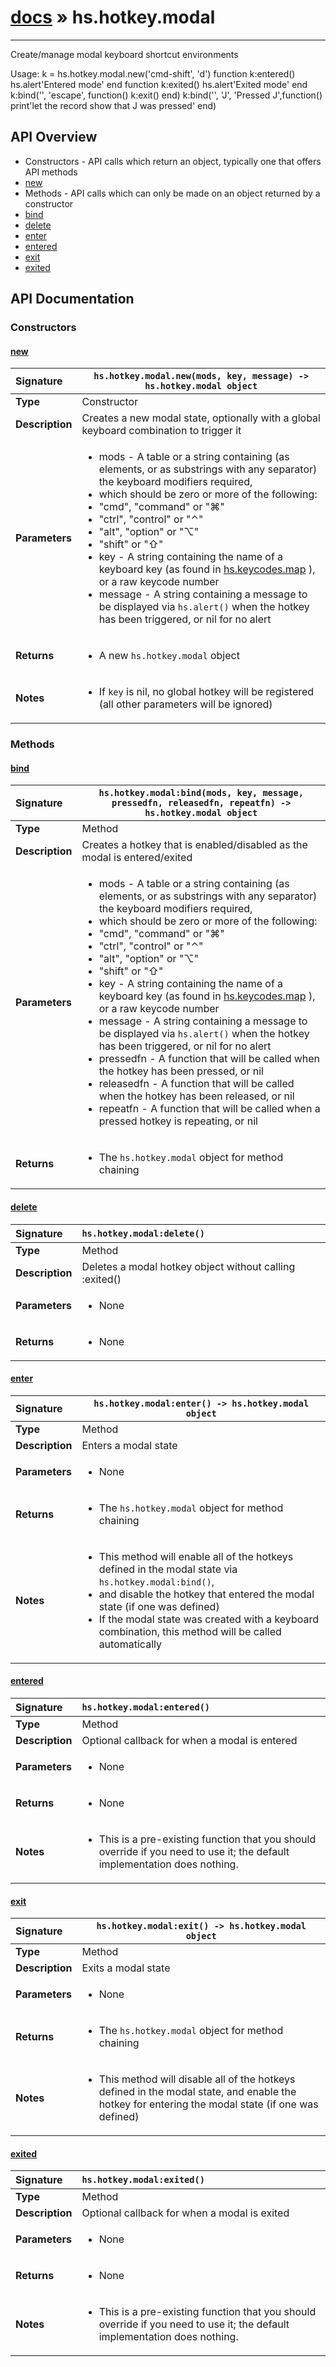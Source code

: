 # [docs](index.md) » hs.hotkey.modal
---

Create/manage modal keyboard shortcut environments

Usage:
k = hs.hotkey.modal.new('cmd-shift', 'd')
function k:entered() hs.alert'Entered mode' end
function k:exited()  hs.alert'Exited mode'  end
k:bind('', 'escape', function() k:exit() end)
k:bind('', 'J', 'Pressed J',function() print'let the record show that J was pressed' end)

## API Overview
* Constructors - API calls which return an object, typically one that offers API methods
 * [new](#new)
* Methods - API calls which can only be made on an object returned by a constructor
 * [bind](#bind)
 * [delete](#delete)
 * [enter](#enter)
 * [entered](#entered)
 * [exit](#exit)
 * [exited](#exited)

## API Documentation

### Constructors

#### [new](#new)
| <span style="float: left;">**Signature**</span> | <span style="float: left;">`hs.hotkey.modal.new(mods, key, message) -> hs.hotkey.modal object` </span>                                                          |
| -----------------------------------------------------|---------------------------------------------------------------------------------------------------------|
| **Type**                                             | Constructor                                                                                         |
| **Description**                                      | Creates a new modal state, optionally with a global keyboard combination to trigger it                                                                                         |
| **Parameters**                                       | <ul><li>mods - A table or a string containing (as elements, or as substrings with any separator) the keyboard modifiers required,</li><li>   which should be zero or more of the following:</li><li>  "cmd", "command" or "⌘"</li><li>  "ctrl", "control" or "⌃"</li><li>  "alt", "option" or "⌥"</li><li>  "shift" or "⇧"</li><li>key - A string containing the name of a keyboard key (as found in [hs.keycodes.map](hs.keycodes.html#map) ), or a raw keycode number</li><li>message - A string containing a message to be displayed via `hs.alert()` when the hotkey has been triggered, or nil for no alert</li></ul> |
| **Returns**                                          | <ul><li>A new `hs.hotkey.modal` object</li></ul>          |
| **Notes**                                            | <ul><li>If `key` is nil, no global hotkey will be registered (all other parameters will be ignored)</li></ul>                |

### Methods

#### [bind](#bind)
| <span style="float: left;">**Signature**</span> | <span style="float: left;">`hs.hotkey.modal:bind(mods, key, message, pressedfn, releasedfn, repeatfn) -> hs.hotkey.modal object` </span>                                                          |
| -----------------------------------------------------|---------------------------------------------------------------------------------------------------------|
| **Type**                                             | Method                                                                                         |
| **Description**                                      | Creates a hotkey that is enabled/disabled as the modal is entered/exited                                                                                         |
| **Parameters**                                       | <ul><li>mods - A table or a string containing (as elements, or as substrings with any separator) the keyboard modifiers required,</li><li>   which should be zero or more of the following:</li><li>  "cmd", "command" or "⌘"</li><li>  "ctrl", "control" or "⌃"</li><li>  "alt", "option" or "⌥"</li><li>  "shift" or "⇧"</li><li>key - A string containing the name of a keyboard key (as found in [hs.keycodes.map](hs.keycodes.html#map) ), or a raw keycode number</li><li>message - A string containing a message to be displayed via `hs.alert()` when the hotkey has been triggered, or nil for no alert</li><li>pressedfn - A function that will be called when the hotkey has been pressed, or nil</li><li>releasedfn - A function that will be called when the hotkey has been released, or nil</li><li>repeatfn - A function that will be called when a pressed hotkey is repeating, or nil</li></ul> |
| **Returns**                                          | <ul><li>The `hs.hotkey.modal` object for method chaining</li></ul>          |

#### [delete](#delete)
| <span style="float: left;">**Signature**</span> | <span style="float: left;">`hs.hotkey.modal:delete()` </span>                                                          |
| -----------------------------------------------------|---------------------------------------------------------------------------------------------------------|
| **Type**                                             | Method                                                                                         |
| **Description**                                      | Deletes a modal hotkey object without calling :exited()                                                                                         |
| **Parameters**                                       | <ul><li>None</li></ul> |
| **Returns**                                          | <ul><li>None</li></ul>          |

#### [enter](#enter)
| <span style="float: left;">**Signature**</span> | <span style="float: left;">`hs.hotkey.modal:enter() -> hs.hotkey.modal object` </span>                                                          |
| -----------------------------------------------------|---------------------------------------------------------------------------------------------------------|
| **Type**                                             | Method                                                                                         |
| **Description**                                      | Enters a modal state                                                                                         |
| **Parameters**                                       | <ul><li>None</li></ul> |
| **Returns**                                          | <ul><li>The `hs.hotkey.modal` object for method chaining</li></ul>          |
| **Notes**                                            | <ul><li>This method will enable all of the hotkeys defined in the modal state via `hs.hotkey.modal:bind()`,</li><li>   and disable the hotkey that entered the modal state (if one was defined)</li><li>If the modal state was created with a keyboard combination, this method will be called automatically</li></ul>                |

#### [entered](#entered)
| <span style="float: left;">**Signature**</span> | <span style="float: left;">`hs.hotkey.modal:entered()` </span>                                                          |
| -----------------------------------------------------|---------------------------------------------------------------------------------------------------------|
| **Type**                                             | Method                                                                                         |
| **Description**                                      | Optional callback for when a modal is entered                                                                                         |
| **Parameters**                                       | <ul><li>None</li></ul> |
| **Returns**                                          | <ul><li>None</li></ul>          |
| **Notes**                                            | <ul><li>This is a pre-existing function that you should override if you need to use it; the default implementation does nothing.</li></ul>                |

#### [exit](#exit)
| <span style="float: left;">**Signature**</span> | <span style="float: left;">`hs.hotkey.modal:exit() -> hs.hotkey.modal object` </span>                                                          |
| -----------------------------------------------------|---------------------------------------------------------------------------------------------------------|
| **Type**                                             | Method                                                                                         |
| **Description**                                      | Exits a modal state                                                                                         |
| **Parameters**                                       | <ul><li>None</li></ul> |
| **Returns**                                          | <ul><li>The `hs.hotkey.modal` object for method chaining</li></ul>          |
| **Notes**                                            | <ul><li>This method will disable all of the hotkeys defined in the modal state, and enable the hotkey for entering the modal state (if one was defined)</li></ul>                |

#### [exited](#exited)
| <span style="float: left;">**Signature**</span> | <span style="float: left;">`hs.hotkey.modal:exited()` </span>                                                          |
| -----------------------------------------------------|---------------------------------------------------------------------------------------------------------|
| **Type**                                             | Method                                                                                         |
| **Description**                                      | Optional callback for when a modal is exited                                                                                         |
| **Parameters**                                       | <ul><li>None</li></ul> |
| **Returns**                                          | <ul><li>None</li></ul>          |
| **Notes**                                            | <ul><li>This is a pre-existing function that you should override if you need to use it; the default implementation does nothing.</li></ul>                |

